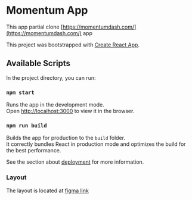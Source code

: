 # Momentum App

This app partial clone [https://momentumdash.com/](https://momentumdash.com/) app

This project was bootstrapped with [Create React App](https://github.com/facebook/create-react-app).

## Available Scripts

In the project directory, you can run:

### `npm start`

Runs the app in the development mode.\
Open [http://localhost:3000](http://localhost:3000) to view it in the browser.

### `npm run build`

Builds the app for production to the `build` folder.\
It correctly bundles React in production mode and optimizes the build for the best performance.

See the section about [deployment](https://facebook.github.io/create-react-app/docs/deployment) for more information.

### Layout

The layout is located at [figma link](https://www.figma.com/file/MBnYFR3vcskeWClKz2iWpl/Momentum?node-id=2%3A3)
